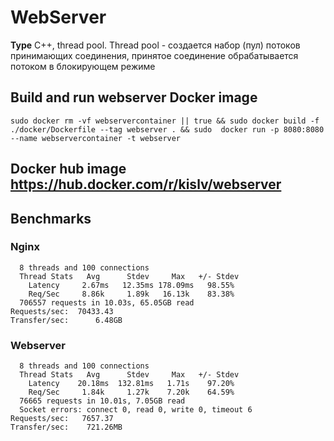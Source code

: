 # WebServer

**Type**
C++, thread pool. Thread pool - создается набор (пул) потоков принимающих соединения, принятое соединение обрабатывается потоком в блокирующем режиме

## Build and run webserver Docker image 
```
sudo docker rm -vf webservercontainer || true && sudo docker build -f ./docker/Dockerfile --tag webserver . && sudo  docker run -p 8080:8080 --name webservercontainer -t webserver
```
## Docker hub image https://hub.docker.com/r/kislv/webserver

## Benchmarks

### Nginx
```
  8 threads and 100 connections
  Thread Stats   Avg      Stdev     Max   +/- Stdev
    Latency     2.67ms   12.35ms 178.09ms   98.55%
    Req/Sec     8.86k     1.89k   16.13k    83.38%
  706557 requests in 10.03s, 65.05GB read
Requests/sec:  70433.43
Transfer/sec:      6.48GB
```

### Webserver
```
  8 threads and 100 connections
  Thread Stats   Avg      Stdev     Max   +/- Stdev
    Latency    20.18ms  132.81ms   1.71s    97.20%
    Req/Sec     1.84k     1.27k    7.20k    64.59%
  76665 requests in 10.01s, 7.05GB read
  Socket errors: connect 0, read 0, write 0, timeout 6
Requests/sec:   7657.37
Transfer/sec:    721.26MB
```
